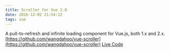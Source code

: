 ```yaml
---
title: Scroller for Vue 2.0
date: 2016-12-02 21:54:22
tags: vue
---
```


A pull-to-refresh and infinite loading component for Vue.js, both 1.x and 2.x. [https://github.com/wangdahoo/vue-scroller](https://github.com/wangdahoo/vue-scroller)
[Live Code](https://jsfiddle.net/wangdahoo/59zjmfLe/)